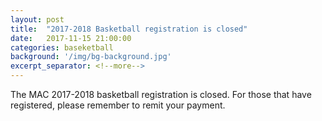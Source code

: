```yaml
---
layout: post
title:  "2017-2018 Basketball registration is closed"
date:   2017-11-15 21:00:00
categories: baseketball
background: '/img/bg-background.jpg'
excerpt_separator: <!--more-->
---
```

The MAC 2017-2018 basketball registration is closed. For those that have registered, please remember to remit your payment.